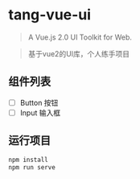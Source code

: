 # tang-vue-ui

> A Vue.js 2.0 UI Toolkit for Web.

> 基于vue2的UI库，个人练手项目

## 组件列表

- [ ] Button 按钮
- [ ] Input 输入框

## 运行项目

```bash
npm install
npm run serve
```
